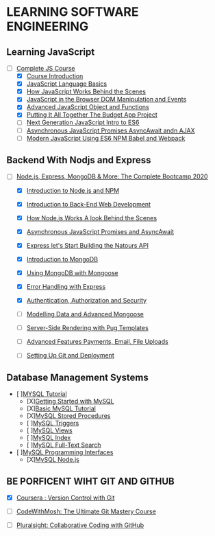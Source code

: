 # LEARNING SOFTWARE ENGINEERING

## Learning JavaScript
- [ ] [Complete JS Course]()
	- [X] [Course Introduction]()
	- [X] [JavaScript Language Basics]()
	- [X] [How JavaScript Works Behind the Scenes]()
	- [X] [JavaScript in the Browser DOM Manipulation and Events]()
	- [X] [Advanced JavaScript Object and Functions]()
	- [X] [Putting It All Together The Budget App Project]()
	- [ ] [Next Generation JavaScript Intro to ES6]()
	- [ ] [Asynchronous JavaScript Promises AsyncAwait andn AJAX]()
	- [ ] [Modern JavaScript Using ES6 NPM Babel and Webpack]()

## Backend With Nodjs and Express
- [ ] [Node.js, Express, MongoDB & More: The Complete Bootcamp 2020](https://www.udemy.com/course/nodejs-express-mongodb-bootcamp)
	- [X] [Introduction to Node.js and NPM]()
	- [X] [Introduction to Back-End Web Development]()
	- [X] [How Node.js Works A look Behind the Scenes]()
	- [X] [Asynchronous JavaScript Promises and AsyncAwait]()
	- [X] [Express let's Start Building the Natours API]()
	- [X] [Introduction to MongoDB]()
	- [X] [Using MongoDB with Mongoose]()
	- [X] [Error Handling with Express]()
	- [X] [Authentication, Authorization and Security]()
	- [ ] [Modelling Data and Advanced Mongoose]()
	- [ ] [Server-Side Rendering with Pug Templates]()
	- [ ] [Advanced Features Payments, Email, File Uploads]()
	- [ ] [Setting Up Git and Deployment]()


## Database Management Systems
- [ ][MYSQL Tutorial](https://www.mysqltutorial.org/)
	- [X][Getting Started with MySQL](https://www.mysqltutorial.org/getting-started-with-mysql/)
	- [X][Basic MySQL Tutorial](https://www.mysqltutorial.org/basic-mysql-tutorial.aspx)
	- [X][MySQL Stored Procedures](https://www.mysqltutorial.org/mysql-stored-procedure-tutorial.aspx)
	- [ ][MySQL Triggers](https://www.mysqltutorial.org/mysql-triggers.aspx)
	- [ ][MySQL Views](https://www.mysqltutorial.org/mysql-views-tutorial.aspx)
	- [ ][MySQL Index](https://www.mysqltutorial.org/mysql-index/)
	- [ ][MySQL Full-Text Search](https://www.mysqltutorial.org/mysql-full-text-search.aspx)
- [ ][MySQL Programming Interfaces]()
	- [X][MySQL Node.js](https://www.mysqltutorial.org/mysql-nodejs/) 

## BE PORFICENT WIHT GIT AND GITHUB

- [X] [Coursera : Version Control with Git](https://www.coursera.org/learn/version-control-with-git )

- [ ] [CodeWithMosh: The Ultimate Git Mastery Course](https://codewithmosh.com/p/the-ultimate-git-course)

- [ ] [Pluralsight: Collaborative Coding with GitHub](https://www.pluralsight.com/paths/collaborative-coding-with-github) 
